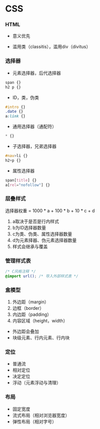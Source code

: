 # CSS

### HTML

- 意义优先

- 滥用类（classitis），滥用div（divitus）

### 选择器

- 元素选择器，后代选择器

```css
span {}
h2 p {}
```

- ID，类，伪类

```css
#intro {}
.date {}
a:link {}
```

- 通用选择器（通配符）

```css
* {}
```

- 子选择器，兄弟选择器

```css
#nav>li {}
h2+p {}
```

- 属性选择器

```css
span[title] {}
a[rel="nofollow"] {}
```

### 层叠样式

选择器权重 = 1000 * a + 100 * b + 10 * c + d

1. a取决于是否是行内样式
2. b为ID选择器数量
3. c为类、伪类、属性选择器数量
4. d为元素择器、伪元素选择器数量
5. 样式会继承与覆盖

### 管理样式表

```css
/* C风格注释 */
@import url(); /* 导入外部样式表 */
```

### 盒模型

1. 外边距（margin）
2. 边框（border）
3. 内边距（padding）
4. 内容区域（height，width）

- 外边距会叠加
- 块级元素、行内元素、行内块

### 定位

- 普通流
- 相对定位
- 决定定位
- 浮动（元素浮动与清理）

### 布局

- 固定宽度
- 流式布局（相对浏览器宽度）
- 弹性布局（相对字号）